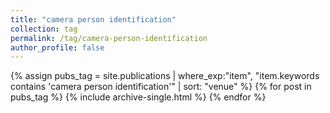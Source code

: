 ```yaml
---
title: "camera person identification"
collection: tag
permalink: /tag/camera-person-identification
author_profile: false
---
```

{% assign pubs_tag = site.publications | where_exp:"item", "item.keywords contains 'camera person identification'" | sort: "venue" %}
{% for post in pubs_tag %}
  {% include archive-single.html %}
{% endfor %}